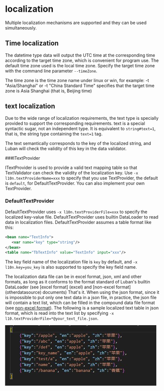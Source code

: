 # localization

Multiple localization mechanisms are supported and they can be used simultaneously.


## Time localization

The datetime type data will output the UTC time at the corresponding time according to the target time zone, which is convenient for program use. The default time zone used is the local time zone. Specify the target time zone with the command line parameter `--timeZone`.

The time zone is the time zone name under linux or win, for example: -t "Asia/Shanghai" or -t "China Standard Time" specifies that the target time zone is Asia Shanghai (that is, Beijing time)

## text localization

Due to the wide range of localization requirements, the text type is specially provided to support the corresponding requirements. text is a special syntactic sugar, not an independent type. It is equivalent to `string#text=1`, that is, the string type containing the `text=1` tag.

The text semantically corresponds to the key of the localized string, and Luban will check the validity of this key in the data validator.

###ITextProvider

ITextProvider is used to provide a valid text mapping table so that TextValidator can check the validity of the localization key. Use `-x l10n.textProviderName=xxx` to specify that you use TextProvider, the default is `default`, for DefaultTextProvider. You can also implement your own TextProvider.

### DefaultTextProvider

DefaultTextProvider uses `-x l10n.textProviderFile=xxx` to specify the localized key-value file. DefaultTextProvider uses builtin DataLoader to read data in localization files.
DefaultTextProvider assumes a table format like this:

```xml
<bean name="TextInfo">
   <var name="key" type="string"/>
</bean>
<table name="TbTextInfo" value="TextInfo" input="xxx"/>
```

The key field name of the localization file is `key` by default, and `-x l10n.key=you_key` is also supported to specify the key field name.

The localization data file can be in excel format, json, xml and other formats, as long as it conforms to the format standard of Luban's builtin DataLoader (see [excel format] (excel) and [non-excel format] (otherdatasource) documents) That's it.
When using the json format, since it is impossible to put only one text data in a json file, in practice, the json file will contain a text list, which can be filled in the compound data file format (see [non-excel format](otherdatasource)). The following is a sample localized text table in json format, which is read into the text list by specifying `-x l10.textProviderFile=*@your_text_file.json`.

![text](/img/cases/l10n_text.jpg)
